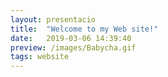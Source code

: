 ```yaml
---
layout: presentacio
title:  "Welcome to my Web site!"
date:   2019-03-06 14:39:40
preview: /images/Babycha.gif
tags: website
---
```

